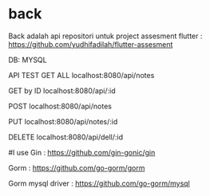 # back
 Back adalah api repositori untuk project assesment flutter : https://github.com/yudhifadilah/flutter-assesment
 
DB: MYSQL

API TEST
GET ALL 
localhost:8080/api/notes

GET by ID
localhost:8080/api/:id

POST 
localhost:8080/api/notes

PUT 
localhost:8080/api/notes/:id

DELETE
localhost:8080/api/dell/:id

#I use 
Gin : https://github.com/gin-gonic/gin                                                                                 

Gorm : https://github.com/go-gorm/gorm

Gorm mysql driver : https://github.com/go-gorm/mysql
